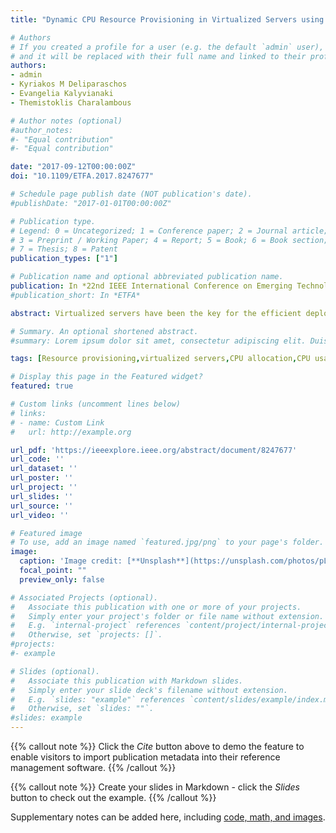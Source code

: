 ```yaml
---
title: "Dynamic CPU Resource Provisioning in Virtualized Servers using Maximum Correntropy Criterion Kalman Filters"

# Authors
# If you created a profile for a user (e.g. the default `admin` user), write the username (folder name) here 
# and it will be replaced with their full name and linked to their profile.
authors:
- admin
- Kyriakos M Deliparaschos
- Evangelia Kalyvianaki
- Themistoklis Charalambous

# Author notes (optional)
#author_notes:
#- "Equal contribution"
#- "Equal contribution"

date: "2017-09-12T00:00:00Z"
doi: "10.1109/ETFA.2017.8247677"

# Schedule page publish date (NOT publication's date).
#publishDate: "2017-01-01T00:00:00Z"

# Publication type.
# Legend: 0 = Uncategorized; 1 = Conference paper; 2 = Journal article;
# 3 = Preprint / Working Paper; 4 = Report; 5 = Book; 6 = Book section;
# 7 = Thesis; 8 = Patent
publication_types: ["1"]

# Publication name and optional abbreviated publication name.
publication: In *22nd IEEE International Conference on Emerging Technologies and Factory Automation (ETFA)*
#publication_short: In *ETFA*

abstract: Virtualized servers have been the key for the efficient deployment of cloud applications. As the application demand increases, it is important to dynamically adjust the CPU allocation of each component in order to save resources for other applications and keep performance high, e.g., the client mean response time (mRT) should be kept below a Quality of Service (QoS) target. In this work, a new form of Kalman filter, called the Maximum Correntropy Criterion Kalman Filter (MCC-KF), has been used in order to predict, and hence, adjust the CPU allocations of each component while the RUBiS auction site workload changes randomly as the number of clients varies. MCC-KF has shown high performance when the noise is non-Gaussian, as it is the case in the CPU usage. Numerical evaluations compare our designed framework with other current state-of-the-art using real-data via the RUBiS benchmark website deployed on a prototype Xen-virtualized cluster.

# Summary. An optional shortened abstract.
#summary: Lorem ipsum dolor sit amet, consectetur adipiscing elit. Duis posuere tellus ac convallis placerat. Proin tincidunt magna sed ex sollicitudin condimentum.

tags: [Resource provisioning,virtualized servers,CPU allocation,CPU usage,RUBiS,Kalman filter]

# Display this page in the Featured widget?
featured: true

# Custom links (uncomment lines below)
# links:
# - name: Custom Link
#   url: http://example.org

url_pdf: 'https://ieeexplore.ieee.org/abstract/document/8247677'
url_code: ''
url_dataset: ''
url_poster: ''
url_project: ''
url_slides: ''
url_source: ''
url_video: ''

# Featured image
# To use, add an image named `featured.jpg/png` to your page's folder. 
image:
  caption: 'Image credit: [**Unsplash**](https://unsplash.com/photos/pLCdAaMFLTE)'
  focal_point: ""
  preview_only: false

# Associated Projects (optional).
#   Associate this publication with one or more of your projects.
#   Simply enter your project's folder or file name without extension.
#   E.g. `internal-project` references `content/project/internal-project/index.md`.
#   Otherwise, set `projects: []`.
#projects:
#- example

# Slides (optional).
#   Associate this publication with Markdown slides.
#   Simply enter your slide deck's filename without extension.
#   E.g. `slides: "example"` references `content/slides/example/index.md`.
#   Otherwise, set `slides: ""`.
#slides: example
---
```


{{% callout note %}}
Click the *Cite* button above to demo the feature to enable visitors to import publication metadata into their reference management software.
{{% /callout %}}

{{% callout note %}}
Create your slides in Markdown - click the *Slides* button to check out the example.
{{% /callout %}}

Supplementary notes can be added here, including [code, math, and images](https://wowchemy.com/docs/writing-markdown-latex/).
